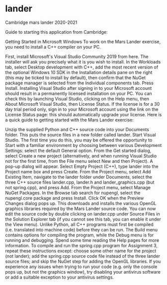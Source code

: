 # lander
Cambridge mars lander 2020-2021

Guide to starting this application from Cambridge:

Getting Started in Microsoft Windows
To work on the Mars Lander exercise, you need to install a C++ compiler on your PC.

First, install Microsoft's Visual Studio Community 2019 from here. The installer will ask you precisely what it is you wish to install. In the Workloads tab, select Desktop development with C++, add the most recent version of the optional Windows 10 SDK in the Installation details pane on the right (this may be ticked to install by default), then confirm that the NuGet package manager is selected from the Individual components tab. Press Install.
Installing Visual Studio after signing in to your Microsoft account should result in a permanently licensed installation on your PC. You can check this by launching Visual Studio, clicking on the Help menu, then About Microsoft Visual Studio, then License Status. If the license is for a 30 day trial period only, sign in to your Microsoft account using the link on the License Status page: this should automatically upgrade your license.
Here is a quick guide to getting started with the Mars Lander exercise:

Unzip the supplied Python and C++ source code into your Documents folder. This puts the source files in a new folder called lander.
Start Visual Studio. The first time you do this, you may be offered the opportunity to Start with a familiar environment by choosing between various Development Settings: select the default General option.
From the Get started dialog, select Create a new project (alternatively, and when running Visual Studio not for the first time, from the File menu select New and then Project). A pop-up dialog will appear. Select Empty Project (C++), type lander into the Project name box and press Create. From the Project menu, select Add Existing Item, navigate to the lander folder under Documents, select the three C++ source files lander.cpp, lander.h and lander_graphics.cpp (but not spring.cpp), and press Add.
From the Project menu, select Manage NuGet Packages. In the Browse tab search for nupengl, select the nupengl.core package and press Install. Click OK when the Preview Changes dialog pops up. This downloads and installs the various OpenGL graphics libraries required by the Mars Lander source code.
You can now edit the source code by double clicking on lander.cpp under Source Files in the Solution Explorer tab (if you cannot see this tab, you can enable it under the View menu).
Unlike Python, all C++ programs must first be compiled (i.e. translated into machine code) before they can be run.
The Build menu contains options for compiling the program, while the Debug menu is for running and debugging. Spend some time reading the Help pages for more information.
To compile and run the spring.cpp program for Assignment 3, repeat these instructions except: choose some other name for the project (not lander); add the spring.cpp source code file instead of the three lander source files; and skip the NuGet step for adding the OpenGL libraries.
If you experience any issues when trying to run your code (e.g. only the console pops up, but not the graphics window), try disabling your antivirus software or add a suitable exception to your antivirus settings.
